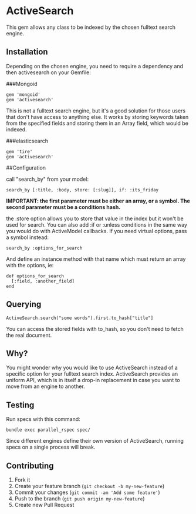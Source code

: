 # ActiveSearch

This gem allows any class to be indexed by the chosen fulltext search engine.

## Installation

Depending on the chosen engine, you need to require a dependency and then activesearch on your Gemfile:

###Mongoid

    gem 'mongoid'
    gem 'activesearch'
    
This is not a fulltext search engine, but it's a good solution for those users that don't have access to anything else.
It works by storing keywords taken from the specified fields and storing them in an Array field, which would be indexed.
    
###elasticsearch

    gem 'tire'
    gem 'activesearch'

##Configuration

call "search_by" from your model:
      
    search_by [:title, :body, store: [:slug]], if: :its_friday

**IMPORTANT: the first parameter must be either an array, or a symbol.
The second parameter must be a conditions hash.**

the :store option allows you to store that value in the index but it won't be used for search.
You can also add :if or :unless conditions in the same way you would do with ActiveModel callbacks.
If you need virtual options, pass a symbol instead:

    search_by :options_for_search
    
And define an instance method with that name which must return an array with the options, ie:

    def options_for_search
      [:field, :another_field]
    end

## Querying
  
    ActiveSearch.search("some words").first.to_hash["title"]
  
You can access the stored fields with to_hash, so you don't need to fetch the real document.

## Why?

You might wonder why you would like to use ActiveSearch instead of a specific option for your fulltext search index.
ActiveSearch provides an uniform API, which is in itself a drop-in replacement in case you want to move from an engine to another.

## Testing

Run specs with this command:

    bundle exec parallel_rspec spec/

Since different engines define their own version of ActiveSearch, running specs on a single process will break.

## Contributing

1. Fork it
2. Create your feature branch (`git checkout -b my-new-feature`)
3. Commit your changes (`git commit -am 'Add some feature'`)
4. Push to the branch (`git push origin my-new-feature`)
5. Create new Pull Request
